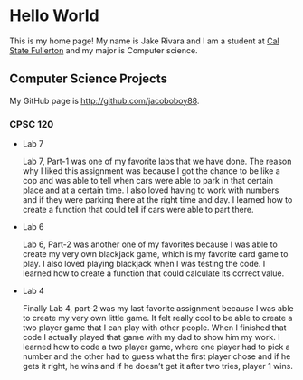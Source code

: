 # Hello World

This is my home page! My name is Jake Rivara and I am a student at [Cal State Fullerton](http://www.fullerton.edu/) and my major is Computer science.

## Computer Science Projects

My GitHub page is http://github.com/jacoboboy88.

### CPSC 120

* Lab 7

    Lab 7, Part-1 was one of my favorite labs that we have done. The reason why I liked this assignment was because I got the chance to be like a cop and was able to tell when cars were able to park in that certain place and at a certain time. I also loved having to work with numbers and if they were parking there at the right time and day. I learned how to create a function that could tell if cars were able to part there.

* Lab 6

    Lab 6, Part-2 was another one of my favorites because I was able to create my very own blackjack game, which is my favorite card game to play. I also loved playing blackjack when I was testing the code. I learned how to create a function that could calculate its correct value.

* Lab 4

    Finally Lab 4, part-2 was my last favorite assignment because I was able to create my very own little game. It felt really cool to be able to create a two player game that I can play with other people. When I finished that code I actually played that game with my dad to show him my work. I learned how to code a two player game, where one player had to pick a number and the other had to guess what the first player chose and if he gets it right, he wins and if he doesn’t get it after two tries, player 1 wins. 




